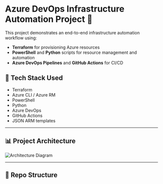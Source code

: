 # Azure DevOps Infrastructure Automation Project 🚀

This project demonstrates an end-to-end infrastructure automation workflow using:
- **Terraform** for provisioning Azure resources
- **PowerShell** and **Python** scripts for resource management and automation
- **Azure DevOps Pipelines** and **GitHub Actions** for CI/CD

## 🔧 Tech Stack Used
- Terraform
- Azure CLI / Azure RM
- PowerShell
- Python
- Azure DevOps
- GitHub Actions
- JSON ARM templates

---

## 📊 Project Architecture

![Architecture Diagram](architecture-diagram.png)

---

## 📁 Repo Structure







